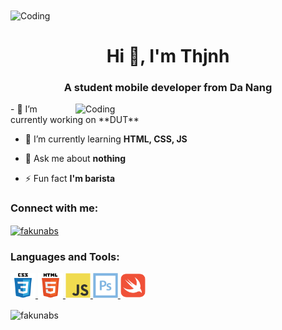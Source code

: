 <img align="center" alt="Coding" width="600" src="https://wallpaperaccess.com/full/1877565.png">
<h1 align="center">Hi 👋, I'm Thjnh</h1>
<h3 align="center">A student mobile developer from Da Nang</h3>
<img align="right" alt="Coding" width="400" src="https://c4.wallpaperflare.com/wallpaper/749/308/1001/anime-code-wallpaper-thumb.jpg">
- 🔭 I’m currently working on **DUT**

- 🌱 I’m currently learning **HTML, CSS, JS**

- 💬 Ask me about **nothing**

- ⚡ Fun fact **I'm barista**

<h3 align="left">Connect with me:</h3>
<p align="left">
<a href="https://fb.com/fakunabs" target="blank"><img align="center" src="https://raw.githubusercontent.com/rahuldkjain/github-profile-readme-generator/master/src/images/icons/Social/facebook.svg" alt="fakunabs" height="30" width="40" /></a>
</p>

<h3 align="left">Languages and Tools:</h3>
<p align="left"> <a href="https://www.w3schools.com/css/" target="_blank" rel="noreferrer"> <img src="https://raw.githubusercontent.com/devicons/devicon/master/icons/css3/css3-original-wordmark.svg" alt="css3" width="40" height="40"/> </a> <a href="https://www.w3.org/html/" target="_blank" rel="noreferrer"> <img src="https://raw.githubusercontent.com/devicons/devicon/master/icons/html5/html5-original-wordmark.svg" alt="html5" width="40" height="40"/> </a> <a href="https://developer.mozilla.org/en-US/docs/Web/JavaScript" target="_blank" rel="noreferrer"> <img src="https://raw.githubusercontent.com/devicons/devicon/master/icons/javascript/javascript-original.svg" alt="javascript" width="40" height="40"/> </a> <a href="https://www.photoshop.com/en" target="_blank" rel="noreferrer"> <img src="https://raw.githubusercontent.com/devicons/devicon/master/icons/photoshop/photoshop-line.svg" alt="photoshop" width="40" height="40"/> </a> <a href="https://developer.apple.com/swift/" target="_blank" rel="noreferrer"> <img src="https://raw.githubusercontent.com/devicons/devicon/master/icons/swift/swift-original.svg" alt="swift" width="40" height="40"/> </a> </p>

<p><img align="center" src="https://github-readme-stats.vercel.app/api/top-langs?username=fakunabs&show_icons=true&locale=en&layout=compact" alt="fakunabs" /></p>

